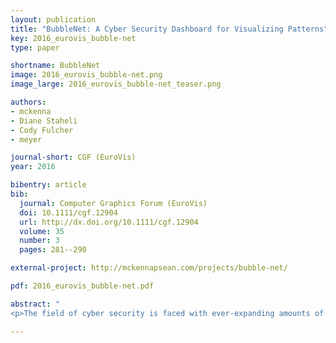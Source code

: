 ```yaml
---
layout: publication
title: "BubbleNet: A Cyber Security Dashboard for Visualizing Patterns"
key: 2016_eurovis_bubble-net
type: paper

shortname: BubbleNet
image: 2016_eurovis_bubble-net.png
image_large: 2016_eurovis_bubble-net_teaser.png

authors:
- mckenna
- Diane Staheli
- Cody Fulcher
- meyer

journal-short: CGF (EuroVis)
year: 2016

bibentry: article
bib:
  journal: Computer Graphics Forum (EuroVis)
  doi: 10.1111/cgf.12904
  url: http://dx.doi.org/10.1111/cgf.12904
  volume: 35
  number: 3
  pages: 281--290

external-project: http://mckennapsean.com/projects/bubble-net/

pdf: 2016_eurovis_bubble-net.pdf

abstract: "
<p>The field of cyber security is faced with ever-expanding amounts of data and a constant barrage of cyber attacks. Within this space, we have designed BubbleNet as a cyber security dashboard to help network analysts identify and summarize patterns within the data. This design study faced a range of interesting constraints from limited time with various expert users and working with users beyond the network analyst, such as network managers. To overcome these constraints, the design study employed a user-centered design process and a variety of methods to incorporate user feedback throughout the design of BubbleNet. This approach resulted in a successfully evaluated dashboard with users and further deployments of these ideas in both research and operational environments. By explaining these methods and the process, it can benefit future visualization designers to help overcome similar challenges in cyber security or alternative domains.</p>"

---
```



